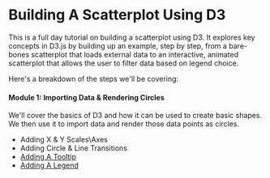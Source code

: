 # Building A Scatterplot Using D3

This is a full day tutorial on building a scatterplot using D3. It explores key concepts in D3.js by building up an example, step by step, from a bare-bones scatterplot that loads external data to an interactive, animated scatterplot that allows the user to filter data based on legend choice.  

Here's a breakdown of the steps we'll be covering: 

#### Module 1: Importing Data & Rendering Circles

We'll cover the basics of D3 and how it can be used to create basic shapes. We then use it to import data and render those data points as circles. 


- Adding X & Y Scales\Axes
- Adding Circle & Line Transitions
- [Adding A Tooltip](adding-a-tooltip.md) 
- [Adding A Legend](adding-a-legend.md)



